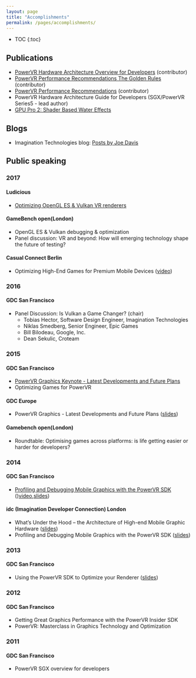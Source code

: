 ```yaml
---
layout: page
title: "Accomplishments"
permalink: /pages/accomplishments/
---
```


* TOC
{:toc}

## Publications

* [PowerVR Hardware Architecture Overview for Developers](http://cdn.imgtec.com/sdk-documentation/PowerVR+Hardware.Architecture+Overview+for+Developers.pdf) (contributor)
* [PowerVR Performance Recommendations The Golden Rules](http://cdn.imgtec.com/sdk-documentation/PowerVR+Performance+Recommendations.The+Golden+Rules.pdf) (contributor)
* [PowerVR Performance Recommendations](http://cdn.imgtec.com/sdk-documentation/PowerVR.Performance+Recommendations.pdf) (contributor)
* PowerVR Hardware Architecture Guide for Developers (SGX/PowerVR Series5 - lead author)
* [GPU Pro 2: Shader Based Water Effects](https://www.amazon.co.uk/GPU-Pro-2-Wolfgang-Engel/dp/1568817185)

## Blogs

* Imagination Technologies blog: [Posts by Joe Davis](https://www.imgtec.com/blog/author/joe-2/)

## Public speaking

### 2017

#### Ludicious

* [Optimizing OpenGL ES & Vulkan VR renderers](http://www.ludicious.ch/session/optimizing-opengl-es-vulkan-vr-renderers/)

#### GameBench open(London)

* OpenGL ES & Vulkan debugging & optimization
* Panel discussion: VR and beyond: How will emerging technology shape the future of testing?

#### Casual Connect Berlin

* Optimizing High-End Games for Premium Mobile Devices ([video](https://www.youtube.com/watch?v=mt_L7s_pm2s))

### 2016

#### GDC San Francisco

* Panel Discussion: Is Vulkan a Game Changer? (chair)
  * Tobias Hector, Software Design Engineer, Imagination Technologies
  * Niklas Smedberg, Senior Engineer, Epic Games
  * Bill Bilodeau, Google, Inc.
  * Dean Sekulic, Croteam

### 2015

#### GDC San Francisco

* [PowerVR Graphics Keynote - Latest Developments and Future Plans](http://schedule2015.gdconf.com/session/powervr-graphics-keynote-latest-developments-and-future-plans-presented-by-imagination-technologies)
* Optimizing Games for PowerVR

#### GDC Europe

* PowerVR Graphics - Latest Developments and Future Plans ([slides](http://gdcvault.com/play/1022826/PowerVR-Graphics-Latest-Developments-and))

#### Gamebench open(London)

* Roundtable: Optimising games across platforms: is life getting easier or harder for developers?

### 2014

#### GDC San Francisco

* [Profiling and Debugging Mobile Graphics with the PowerVR SDK](http://schedule2014.gdconf.com/session-id/828122) ()[video](http://gdcvault.com/play/1020690/Profiling-and-Debugging-Mobile-Graphics),[slides](http://cdn.imgtec.com/sdk-presentations/gdc2014_pvrsdkProfilingAndDebugging.pdf))

#### idc (Imagination Developer Connection) London

* What’s Under the Hood – the Architecture of High-end Mobile Graphic Hardware ([slides](http://cdn.imgtec.com/idc14/PowerVR-Graphic-Architecture-idc14-UK.pdf))
* Profiling and Debugging Mobile Graphics with the PowerVR SDK ([slides](http://cdn.imgtec.com/sdk-presentations/gdc2014_pvrsdkProfilingAndDebugging.pdf))

### 2013

#### GDC San Francisco

* Using the PowerVR SDK to Optimize your Renderer ([slides](http://cdn.imgtec.com/sdk-presentations/GDC2013_UsingThePowerVRSDKToOptimizeYourRenderer.pdf))


### 2012

#### GDC San Francisco

* Getting Great Graphics Performance with the PowerVR Insider SDK
* PowerVR: Masterclass in Graphics Technology and Optimization

### 2011

#### GDC San Francisco

* PowerVR SGX overview for developers
